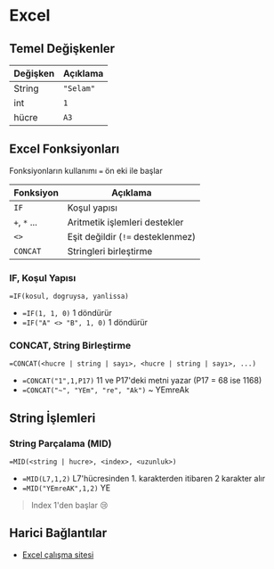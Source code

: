 # Excel 

## Temel Değişkenler

| Değişken | Açıklama  |
| -------- | --------- |
| String   | `"Selam"` |
| int      | `1`       |
| hücre    | `A3`      |

## Excel Fonksiyonları

Fonksiyonların kullanımı `=` ön eki ile başlar

| Fonksiyon    | Açıklama                          |
| ------------ | --------------------------------- |
| `IF`         | Koşul yapısı                      |
| `+`, `*` ... | Aritmetik işlemleri destekler     |
| `<>`         | Eşit değildir (`!=` desteklenmez) |
| `CONCAT`     | Stringleri birleştirme            |

### IF, Koşul Yapısı

```excel
=IF(kosul, dogruysa, yanlissa)
```

- `=IF(1, 1, 0)` 1 döndürür
- `=IF("A" <> "B", 1, 0)` 1 döndürür

### CONCAT, String Birleştirme

```excel
=CONCAT(<hucre | string | sayı>, <hucre | string | sayı>, ...)
```

- `=CONCAT("1",1,P17)` 11 ve P17'deki metni yazar (P17 = 68 ise 1168)
- `=CONCAT("~", "YEm", "re", "Ak")` ~ YEmreAk

## String İşlemleri

### String Parçalama (MID)

```excel
=MID(<string | hucre>, <index>, <uzunluk>)
```

- `=MID(L7,1,2)` L7'hücresinden 1. karakterden itibaren 2 karakter alır
- `=MID("YEmreAK",1,2)` YE

> Index 1'den başlar 😢

## Harici Bağlantılar

- [Excel çalışma sitesi]

[Excel çalışma sitesi]: https://exceljet.net/
